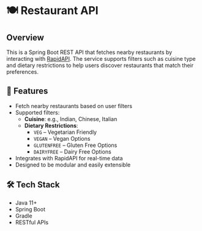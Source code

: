 # 🍽️ Restaurant API

## Overview

This is a Spring Boot REST API that fetches nearby restaurants by interacting with [RapidAPI](https://rapidapi.com/). The service supports filters such as cuisine type and dietary restrictions to help users discover restaurants that match their preferences.

## 🌟 Features

- Fetch nearby restaurants based on user filters
- Supported filters:
  - **Cuisine**: e.g., Indian, Chinese, Italian
  - **Dietary Restrictions**:
    - `VEG` – Vegetarian Friendly  
    - `VEGAN` – Vegan Options  
    - `GLUTENFREE` – Gluten Free Options  
    - `DAIRYFREE` – Dairy Free Options  
- Integrates with RapidAPI for real-time data
- Designed to be modular and easily extensible

## 🛠️ Tech Stack

- Java 11+
- Spring Boot
- Gradle
- RESTful APIs

